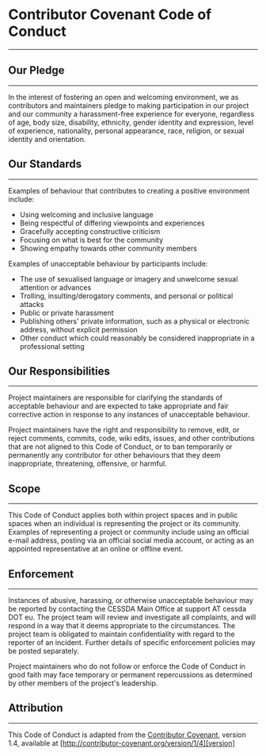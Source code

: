 # Contributor Covenant Code of Conduct

---

## Our Pledge

---

In the interest of fostering an open and welcoming environment,
we as contributors and maintainers pledge to making participation
in our project and our community a harassment-free experience for everyone,
regardless of age, body size, disability, ethnicity, gender identity and
expression, level of experience, nationality, personal appearance, race,
religion, or sexual identity and orientation.

## Our Standards

---

Examples of behaviour that contributes to creating a positive environment include:

* Using welcoming and inclusive language
* Being respectful of differing viewpoints and experiences
* Gracefully accepting constructive criticism
* Focusing on what is best for the community
* Showing empathy towards other community members

Examples of unacceptable behaviour by participants include:

* The use of sexualised language or imagery and unwelcome sexual attention or
  advances
* Trolling, insulting/derogatory comments, and personal or political attacks
* Public or private harassment
* Publishing others' private information, such as a physical or electronic
  address, without explicit permission
* Other conduct which could reasonably be considered inappropriate in a
  professional setting

## Our Responsibilities

---

Project maintainers are responsible for clarifying the standards of acceptable
behaviour and are expected to take appropriate and fair corrective action
in response to any instances of unacceptable behaviour.

Project maintainers have the right and responsibility to remove, edit,
or reject comments, commits, code, wiki edits, issues, and other contributions
that are not aligned to this Code of Conduct, or to ban temporarily
or permanently any contributor for other behaviours that they deem
inappropriate, threatening, offensive, or harmful.

## Scope

---

This Code of Conduct applies both within project spaces and in public spaces
when an individual is representing the project or its community.
Examples of representing a project or community include using an official
e-mail address, posting via an official social media account, or acting
as an appointed representative at an online or offline event.

## Enforcement

---

Instances of abusive, harassing, or otherwise unacceptable behaviour may be
reported by contacting the CESSDA Main Office at support AT cessda DOT eu.
The project team will review and investigate all complaints, and will respond
in a way that it deems appropriate to the circumstances.
The project team is obligated to maintain confidentiality with regard to the
reporter of an incident.
Further details of specific enforcement policies may be posted separately.

Project maintainers who do not follow or enforce the Code of Conduct
in good faith may face temporary or permanent repercussions as determined
by other members of the project's leadership.

## Attribution

---

This Code of Conduct is adapted from the [Contributor Covenant][homepage],
version 1.4, available at [http://contributor-covenant.org/version/1/4][version]

[homepage]: http://contributor-covenant.org
[version]: http://contributor-covenant.org/version/1/4/